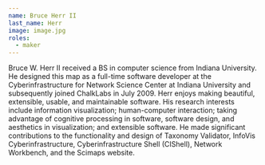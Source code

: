 ```yaml
---
name: Bruce Herr II
last_name: Herr
image: image.jpg
roles:
  - maker
---
```

Bruce W. Herr II received a BS in computer science from Indiana University. He designed this map as a full-time software developer at the Cyberinfrastructure for Network Science Center at Indiana University and subsequently joined ChalkLabs in July 2009. Herr enjoys making beautiful, extensible, usable, and maintainable software. His research interests include information visualization; human-computer interaction; taking advantage of cognitive processing in software, software design, and aesthetics in visualization; and extensible software. He made significant contributions to the functionality and design of Taxonomy Validator, InfoVis Cyberinfrastructure, Cyberinfrastructure Shell (CIShell), Network Workbench, and the Scimaps website.
